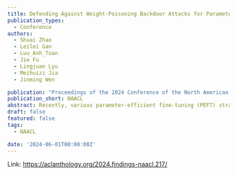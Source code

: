 ```yaml
---
title: Defending Against Weight-Poisoning Backdoor Attacks for Parameter-Efficient Fine-Tuning
publication_types:
  - Conference
authors:
  - Shuai Zhao 
  - Leilei Gan
  - Luu_Anh_Tuan
  - Jie Fu
  - Lingjuan Lyu 
  - Meihuizi Jia 
  - Jinming Wen 

publication: "Proceedings of the 2024 Conference of the North American Chapter of the Association for Computational Linguistics"
publication_short: NAACL
abstract: Recently, various parameter-efficient fine-tuning (PEFT) strategies for application to language models have been proposed and successfully implemented. However, this raises the question of whether PEFT, which only updates a limited set of model parameters, constitutes security vulnerabilities when confronted with weight-poisoning backdoor attacks. In this study, we show that PEFT is more susceptible to weight-poisoning backdoor attacks compared to the full-parameter fine-tuning method, with pre-defined triggers remaining exploitable and pre-defined targets maintaining high confidence, even after fine-tuning. Motivated by this insight, we developed a Poisoned Sample Identification Module (PSIM) leveraging PEFT, which identifies poisoned samples through confidence, providing robust defense against weight-poisoning backdoor attacks. Specifically, we leverage PEFT to train the PSIM with randomly reset sample labels. During the inference process, extreme confidence serves as an indicator for poisoned samples, while others are clean. We conduct experiments on text classification tasks, five fine-tuning strategies, and three weight-poisoning backdoor attack methods. Experiments show near 100% success rates for weight-poisoning backdoor attacks when utilizing PEFT. Furthermore, our defensive approach exhibits overall competitive performance in mitigating weight-poisoning backdoor attacks.
draft: false
featured: false
tags:
  - NAACL

date: '2024-06-01T00:00:00Z'
---
```

Link: https://aclanthology.org/2024.findings-naacl.217/